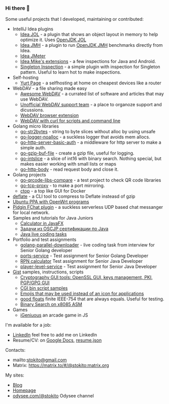 ### Hi there 👋

Some useful projects that I developed, maintaining or contributed:

* IntelliJ Idea plugins
  * [Idea JOL](https://github.com/stokito/IdeaJol) - a plugin that shows an object layout in memory to help optimize it. Uses [OpenJDK JOL](https://github.com/openjdk/jol)
  * [Idea JMH](https://github.com/artyushov/idea-jmh-plugin) - a plugin to run [OpenJDK JMH](https://github.com/openjdk/jmh) benchmarks directly from Idea.
  * [Idea JMeter](https://github.com/ponomandr/jmeter-idea-plugin)
  * [Idea Mike's extensions](https://github.com/Miha-x64/Mikes_IDEA_extensions) - a few inspections for Java and Android.
  * [Singleton Inspection](https://github.com/stokito/IdeaSingletonInspection) - a simple plugin with inspection for Singleton pattern. Useful to learn hot to make inspections.
* Self-hosting
  * [Yurt Page](https://github.com/yurt-page/docs) - a selfhosting at home on cheapest devices like a router
* WebDAV - a file sharing made easy
  * [Awesome WebDAV](https://github.com/stokito/awesome-webdav) - a currated list of software and articles that may use WebDAV.
  * [Unofficial WebDAV support team](https://github.com/WebDAVDevs) - a place to organoze support and dicussions.
  * [WebDAV browser extension](https://github.com/WebDAVDevs/webdav-browser-extension)
  * [WebDAV with curl for scripts and command line](https://gist.github.com/stokito/cf82ce965718ce87f36b78f7501d7940)
* Golang micro libraries
  * [go-str2bytes](https://github.com/stokito/go-str2bytes) - string to byte slices without alloc by using unsafe 
  * [go-logger-noalloc](https://github.com/stokito/go-logger-noalloc) - a suckless logger that avoids mem allocs.
  * [go-http-server-basic-auth](https://github.com/stokito/go-http-server-basic-auth) - a middleware for http server to make a simple auth.
  * [go-gzip-buf-file](https://github.com/stokito/go-gzip-buf-file) - create a gzip file, useful for logging.
  * [go-intslice](https://github.com/stokito/go-intslice) - a slice of int16 with binary search. Nothing special, but makes easier working with small lists or maps
  * [go-http-body](https://github.com/stokito/go-http-body) - read request body and close it.
* Golang projects
  * [go-qrcode-libs-compare](https://github.com/stokito/go-qrcode-libs-compare) - a test project to check QR code libraries
  * [go-tcp-proxy](https://github.com/stokito/go-tcp-proxy/tree/mirroring) - to make a port mirroring.
  * [ctop](https://github.com/bcicen/ctop) - a top like GUI for Docker
* [deflate](https://github.com/stokito/deflate) - a CLI tool to compress to Deflate insteasd of gzip
* [Ubuntu PPA with OpenWrt programs](https://github.com/stokito/openwrt-ubuntu)
* [Pidgin FChat plugin](https://github.com/stokito/pidgin-fchat) - a suckless serverless UDP based chat messanger for local network.
* Samples and tutorials for Java Juniors
  * [Calculator in JavaFX](https://github.com/stokito/javafx-calculator)
  * [Задачи из OSCJP сертификации по Java](https://github.com/stokito/OCPJP)
  * [Java live coding tasks](https://github.com/stokito/java-live-coding-tasks)
* Portfolio and test assignments
  * [golang-parallel-downloader](https://github.com/stokito/golang-parallel-downloader) - live coding task from interview for Senior Golang developer 
  * [ports-service](https://github.com/stokito/ports-service) - Test assignment for Senior Golang Developer
  * [RPN calculator](https://github.com/stokito/rpn-calc) Test assignment for Senior Java Developer
  * [player-level-service](https://github.com/stokito/player-level-service) - Test assignment for Senior 
Java Developer
* [Gist](https://gist.github.com/stokito) samples, instructions, scripts
  * [Cryptography GUI tools: OpenSSL GUI, keys management, PKI, PGP/GPG GUI](https://gist.github.com/stokito/eea7ee50d51e1db30122e2e33a62723e)
  * [CGI bin script samples](https://gist.github.com/stokito/a9a2732ffc7982978a16e40e8d063c8f)
  * [Emojis that may be used instead of an icon for applications](https://gist.github.com/stokito/d3963872b8113ded8bad621f5cb04352)
  * [good floats](https://gist.github.com/stokito/21caead0b334c788e950c8a86cd90a04) finite IEEE-754 that are always equals. Useful for testing.
  * [Binary Search on x8085 ASM](https://gist.github.com/stokito/b750d26321f4b4688bc66aa470931436)
* Games
  * [iGeniuous](https://github.com/stokito/iGeniuous) an arcade game in JS

I'm available for a job:
* [LinkedIn](https://www.linkedin.com/in/stokito/) feel free to add me on LinkedIn
* Resume/CV: on [Google Docs](https://docs.google.com/document/d/1k_NF7c_9jinoF8_UX6MZNlNWnGJAb7-kBT9omMOz6qc/), [resume.json](https://registry.jsonresume.org/stokito)

Contacts:
* mailto:stokito@gmail.com 
* Matrix: https://matrix.to/#/@stokito:matrix.org

My sites:
* [Blog](https://stokito.wordpress.com/)
* [Homepage](https://stokito.com/)
* [odysee.com/@stokito](https://odysee.com/@stokito) Odysee channel
